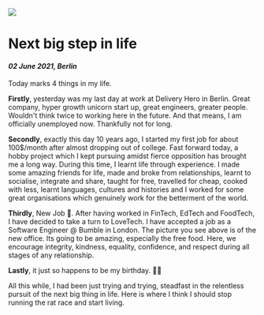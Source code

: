<img class="img img--left img--grow" loading="lazy" src='https://images.squarespace-cdn.com/content/v1/57d03e423e00be61bf183b3d/1549481350844-U3289JBBQWPLJB9776NF/ke17ZwdGBToddI8pDm48kG87Sfbgg29A4BYEDq3OXvgUqsxRUqqbr1mOJYKfIPR7LoDQ9mXPOjoJoqy81S2I8N_N4V1vUb5AoIIIbLZhVYxCRW4BPu10St3TBAUQYVKcwzM2vY4zcR8T4Jyx-ijnH3AX3fNmlFWTtLveLoXLwwuUl76mRIIOTkltMT5VW2q5/Bumble_lowres_web_2.png' />

# Next big step in life

#### *02 June 2021, Berlin*

<p />

Today marks 4 things in my life.

**Firstly**, yesterday was my last day at work at Delivery Hero in Berlin. Great company, hyper growth unicorn start up, great engineers, greater people. Wouldn't think twice to working here in the future. And that means, I am officially unemployed now. Thankfully not for long.

**Secondly**, exactly this day 10 years ago, I started my first job for about 100$/month after almost dropping out of college. Fast forward today, a hobby project which I kept pursuing amidst fierce opposition has brought me a long way. During this time, I learnt life through experience. I made some amazing friends for life, made and broke from relationships, learnt to socialise, integrate and share, taught for free, travelled for cheap, cooked with less, learnt languages, cultures and histories and I worked for some great organisations which genuinely work for the betterment of the world.

**Thirdly**, New Job 🥳. After having worked in FinTech, EdTech and FoodTech, I have decided to take a turn to LoveTech. I have accepted a job as a Software Engineer @ Bumble in London. The picture you see above is of the new office. Its going to be amazing, especially the free food. Here, we encourage integrity, kindness, equality, confidence, and respect during all stages of any relationship.

**Lastly**, it just so happens to be my birthday. 🎉🥳

All this while, I had been just trying and trying, steadfast in the relentless pursuit of the next big thing in life. Here is where I think I should stop running the rat race and start living.


